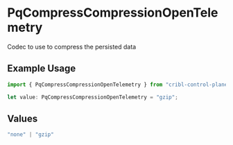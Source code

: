 # PqCompressCompressionOpenTelemetry

Codec to use to compress the persisted data

## Example Usage

```typescript
import { PqCompressCompressionOpenTelemetry } from "cribl-control-plane/models/operations";

let value: PqCompressCompressionOpenTelemetry = "gzip";
```

## Values

```typescript
"none" | "gzip"
```